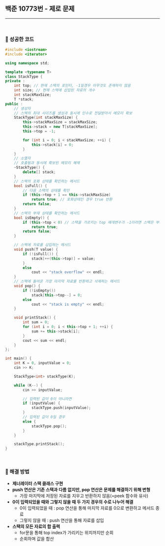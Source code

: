 ## **백준 10773번 - 제로 문제**

***

<br> 

### :pushpin: 성공한 코드

```c++
#include <iostream>
#include <iterator>

using namespace std;

template <typename T>
class StackType {
private : 
	int top; // 현재 스택의 포인터, -1일경우 아무것도 존재하지 않음
	int size; // 현재 스택에 삽입된 자료의 개수
	int stackMaxSize;
	T *stack;
public : 
	// 생성자
	// 스택의 최대 사이즈를 생성과 동시에 인수로 전달받아서 메모리 확보
	StackType(int stackMaxSize) {
		this->stackMaxSize = stackMaxSize;
		this->stack = new T[stackMaxSize];
		this->top = -1;

		for (int i = 0; i < stackMaxSize; ++i) {
			this->stack[i] = 0;
		}
	}
	// 소멸자
	// 호출됨과 동시에 확보된 메모리 해제
	~StackType() {
		delete[] stack;
	}
	// 스택의 포화 상태를 확인하는 메서드
	bool isFull() {
		// 다음 스택의 상태를 확인
		if (this->top + 1 == this->stackMaxSize)
			return true; // 포화상태인 경우 true 반환
		return false;
	}
	// 스택의 부재 상태를 확인하는 메서드
	bool isEmpty() {
		if (this->top < 0) // 스택을 가르키는 top 매개변수가 -1이라면 스택은 부재 상태
			return true;
		return false;
	}

	// 스택에 자료를 삽입하는 메서드
	void push(T value) {
		if (!isFull()) {
			stack[++(this->top)] = value;
		}
		else
			cout << "stack overflow" << endl;
	}
	// 스택에 들어온 가장 마지막 자료를 반환하고 삭제하는 메서드
	void pop() {
		if (!isEmpty())
			stack[this->top--] = 0;
		else
			cout << "stack is empty" << endl;
	}

	void printStack() {
		int sum = 0;
		for (int i = 0; i < this->top + 1; ++i) {
			sum += this->stack[i];
		}
		cout << sum << endl;
	}
};

int main() {
	int K = 0, inputValue = 0;
	cin >> K;

	StackType<int> stackType(K);

	while (K--) {
		cin >> inputValue;

		// 입력된 값이 0이 아니라면
		if (inputValue) {
			stackType.push(inputValue);
		}
		// 입력된 값이 0일 경우
		else {
			stackType.pop();
		}
	}

	stackType.printStack();
}
```

<br> 

### :pushpin: 해결 방법

- **제너레이터 스택 클래스 구현**
- **push 연산은 기존 스택과 다름 없지만, pop 연산은 문제를 해결하기 위해 변형**
  - 가장 마지막에 저장된 자료를 지우고 반환하지 않음(=peek 함수와 유사)
- **0이 입력되었을 때와 그렇지 않을 때 두 가지 경우의 수로 나누어 해결**
  - 0이 입력되었을 때 : pop 연산을 통해 마지막 자료를 0으로 변환하고 메서드 종료
  - 그렇지 않을 때 : push 연산을 통해 자료를 삽입
- **스택의 모든 자료의 합 출력**
  - for문을 통해 top index가 가리키는 위치까지만 순회
  - 순회하며 값을 합산